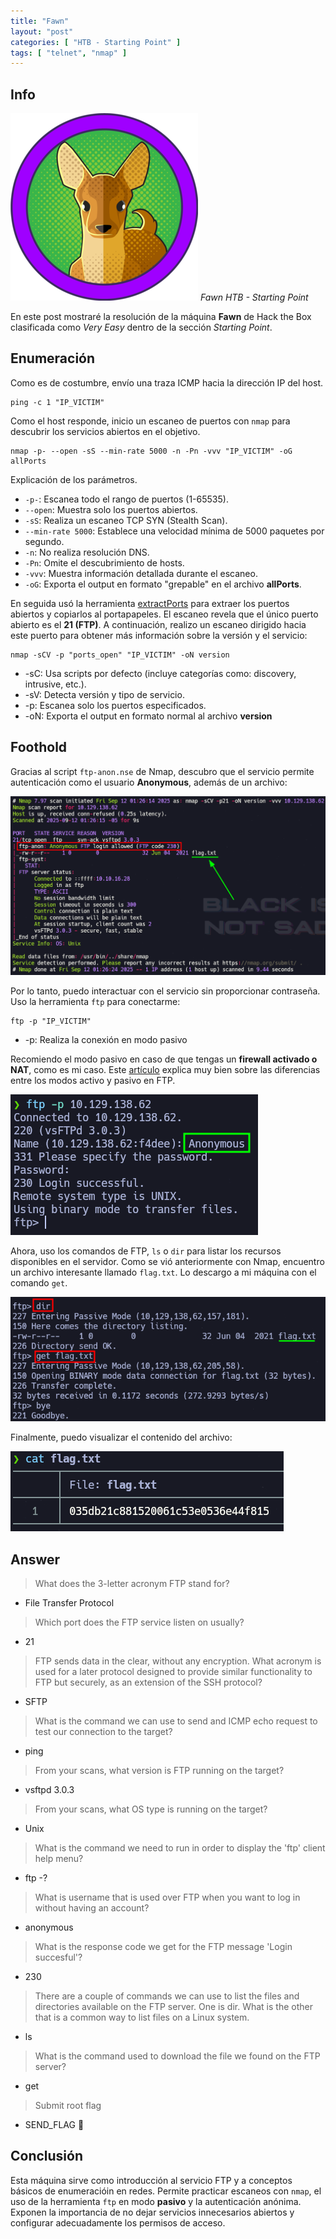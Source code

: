 ```yaml
---
title: "Fawn"
layout: "post"
categories: [ "HTB - Starting Point" ]
tags: [ "telnet", "nmap" ]
---
```


## Info

![Fawn](/assets/posts/2025-09-12-fawn-starting-point-htb/01_fawn.png)
*Fawn HTB - Starting Point*

En este post mostraré la resolución de la máquina **Fawn** de Hack the Box clasificada como *Very Easy* dentro de la sección *Starting Point*.

## Enumeración

Como es de costumbre, envío una traza ICMP hacia la dirección IP del host.

```shell
ping -c 1 "IP_VICTIM"
```
Como el host responde, inicio un escaneo de puertos con `nmap` para descubrir los servicios abiertos en el objetivo.

```shell
nmap -p- --open -sS --min-rate 5000 -n -Pn -vvv "IP_VICTIM" -oG allPorts
```
Explicación de los parámetros.

- `-p-`: Escanea todo el rango de puertos (1-65535).
- `--open`: Muestra solo los puertos abiertos.
- `-sS`: Realiza un escaneo TCP SYN (Stealth Scan).
- `--min-rate 5000`: Establece una velocidad mínima de 5000 paquetes por segundo.
- `-n`: No realiza resolución DNS.
- `-Pn`: Omite el descubrimiento de hosts.
- `-vvv`: Muestra información detallada durante el escaneo.
- `-oG`: Exporta el output en formato "grepable" en el archivo **allPorts**.

En seguida usó la herramienta [extractPorts](https://pastebin.com/xNaZxRGA) para extraer los puertos abiertos y copiarlos al portapapeles. El escaneo revela que el único puerto abierto es el **21 (FTP)**. A continuación, realizo un escaneo dirigido hacia este puerto para obtener más información sobre la versión y el servicio:

```shell
nmap -sCV -p "ports_open" "IP_VICTIM" -oN version
```
- -sC: Usa scripts por defecto (incluye categorías como: discovery, intrusive, etc.).
- -sV: Detecta versión y tipo de servicio. 
- -p: Escanea solo los puertos especificados.
- -oN: Exporta el output en formato normal al archivo **version**

## Foothold

Gracias al script `ftp-anon.nse` de Nmap, descubro que el servicio permite autenticación como el usuario **Anonymous**, además de un archivo: 

![Fawn](/assets/posts/2025-09-12-fawn-starting-point-htb/02_nmapCV.png)

Por lo tanto, puedo interactuar con el servicio sin proporcionar contraseña. Uso la herramienta `ftp` para conectarme: 

```shell
ftp -p "IP_VICTIM"
```
- -p: Realiza la conexión en modo pasivo

Recomiendo el modo pasivo en caso de que tengas un **firewall activado o NAT**, como es mi caso. Este [artículo](https://www.jscape.com/blog/active-v-s-passive-ftp-simplified) explica muy bien sobre las diferencias entre los modos activo y pasivo en FTP.

![Fawn](/assets/posts/2025-09-12-fawn-starting-point-htb/03_ftp_passive.png)

Ahora, uso los comandos de FTP, `ls` o `dir` para listar los recursos disponibles en el servidor. Como se vió anteriormente con Nmap, encuentro un archivo interesante llamado `flag.txt`. Lo descargo a mi máquina con el comando `get`.

![Fawn](/assets/posts/2025-09-12-fawn-starting-point-htb/04_ftp_resource.png)

Finalmente, puedo visualizar el contenido del archivo:

![Fawn](/assets/posts/2025-09-12-fawn-starting-point-htb/05_flag.png)

## Answer

> What does the 3-letter acronym FTP stand for?
- File Transfer Protocol

> Which port does the FTP service listen on usually?
- 21

> FTP sends data in the clear, without any encryption. What acronym is used for a later protocol designed to provide similar functionality to FTP but securely, as an extension of the SSH protocol?
- SFTP

> What is the command we can use to send and ICMP echo request to test our connection to the target?
- ping

> From your scans, what version is FTP running on the target?
- vsftpd 3.0.3

> From your scans, what OS type is running on the target?
- Unix

> What is the command we need to run in order to display the 'ftp' client help menu?
- ftp -?

> What is username that is used over FTP when you want to log in without having an account?
- anonymous

> What is the response code we get for the FTP message 'Login succesful'?
- 230

> There are a couple of commands we can use to list the files and directories available on the FTP server. One is dir. What is the other that is a common way to list files on a Linux system.
- ls

> What is the command used to download the file we found on the FTP server?
- get

> Submit root flag
- SEND_FLAG :triangular_flag_on_post:

## Conclusión
Esta máquina sirve como introducción al servicio FTP y a conceptos básicos de enumeracióin en redes. Permite practicar escaneos con `nmap`, el uso de la herramienta `ftp` en modo **pasivo** y la autenticación anónima. Exponen la importancia de no dejar servicios innecesarios abiertos y configurar adecuadamente los permisos de acceso.
